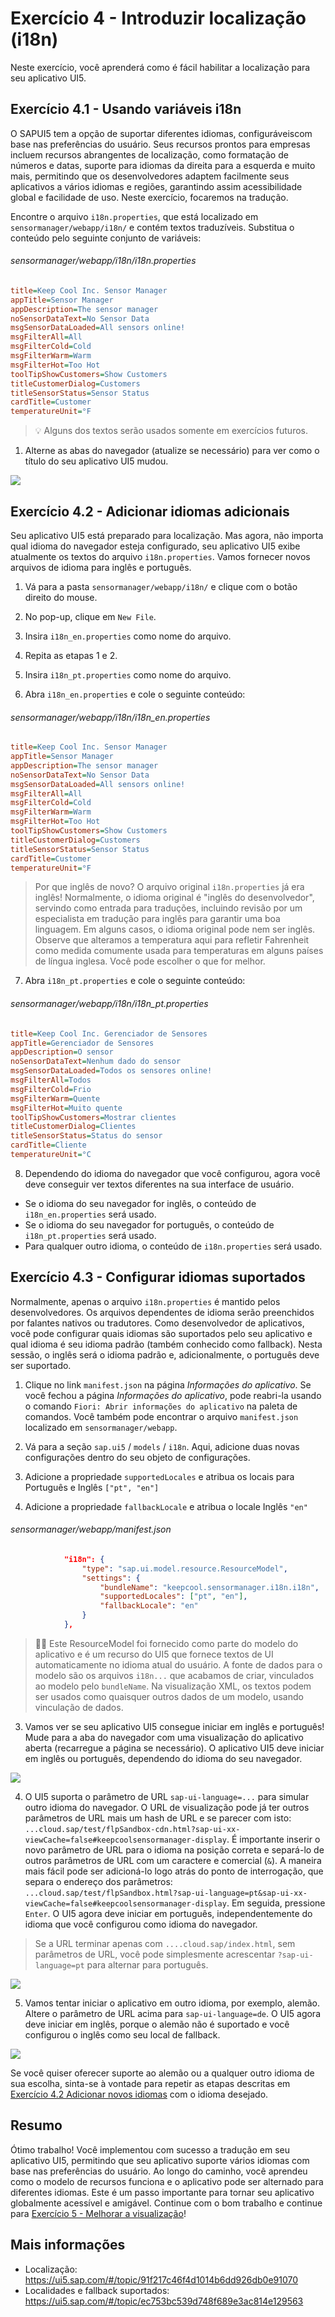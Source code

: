 
# Exercício 4 - Introduzir localização (i18n)

Neste exercício, você aprenderá como é fácil habilitar a localização para seu aplicativo UI5.

## Exercício 4.1 - Usando variáveis ​​i18n

O SAPUI5 tem a opção de suportar diferentes idiomas, configuráveis ​​com base nas preferências do usuário. Seus recursos prontos para empresas incluem recursos abrangentes de localização, como formatação de números e datas, suporte para idiomas da direita para a esquerda e muito mais, permitindo que os desenvolvedores adaptem facilmente seus aplicativos a vários idiomas e regiões, garantindo assim acessibilidade global e facilidade de uso. Neste exercício, focaremos na tradução.

Encontre o arquivo `i18n.properties`, que está localizado em `sensormanager/webapp/i18n/` e contém textos traduzíveis. Substitua o conteúdo pelo seguinte conjunto de variáveis:

###### sensormanager/webapp/i18n/i18n.properties

```ini
title=Keep Cool Inc. Sensor Manager
appTitle=Sensor Manager
appDescription=The sensor manager
noSensorDataText=No Sensor Data
msgSensorDataLoaded=All sensors online!
msgFilterAll=All
msgFilterCold=Cold
msgFilterWarm=Warm
msgFilterHot=Too Hot
toolTipShowCustomers=Show Customers
titleCustomerDialog=Customers
titleSensorStatus=Sensor Status
cardTitle=Customer
temperatureUnit=°F
```

>💡 Alguns dos textos serão usados ​​somente em exercícios futuros.

1. Alterne as abas do navegador (atualize se necessário) para ver como o título do seu aplicativo UI5 mudou.

![](images/BTP_04_0010.png)

## Exercício 4.2 - Adicionar idiomas adicionais

Seu aplicativo UI5 está preparado para localização. Mas agora, não importa qual idioma do navegador esteja configurado, seu aplicativo UI5 exibe atualmente os textos do arquivo `i18n.properties`.
Vamos fornecer novos arquivos de idioma para inglês e português.

1. Vá para a pasta `sensormanager/webapp/i18n/` e clique com o botão direito do mouse.

2. No pop-up, clique em `New File`.

3. Insira `i18n_en.properties` como nome do arquivo.

4. Repita as etapas 1 e 2.

5. Insira `i18n_pt.properties` como nome do arquivo.

6. Abra `i18n_en.properties` e cole o seguinte conteúdo:

###### sensormanager/webapp/i18n/i18n_en.properties

```ini
title=Keep Cool Inc. Sensor Manager
appTitle=Sensor Manager
appDescription=The sensor manager
noSensorDataText=No Sensor Data
msgSensorDataLoaded=All sensors online!
msgFilterAll=All
msgFilterCold=Cold
msgFilterWarm=Warm
msgFilterHot=Too Hot
toolTipShowCustomers=Show Customers
titleCustomerDialog=Customers
titleSensorStatus=Sensor Status
cardTitle=Customer
temperatureUnit=°F
```

>Por que inglês de novo? O arquivo original `i18n.properties` já era inglês! Normalmente, o idioma original é "inglês do desenvolvedor", servindo como entrada para traduções, incluindo revisão por um especialista em tradução para inglês para garantir uma boa linguagem. Em alguns casos, o idioma original pode nem ser inglês. Observe que alteramos a temperatura aqui para refletir Fahrenheit como medida comumente usada para temperaturas em alguns países de língua inglesa. Você pode escolher o que for melhor.

7. Abra `i18n_pt.properties` e cole o seguinte conteúdo:
   
###### sensormanager/webapp/i18n/i18n_pt.properties

```ini
title=Keep Cool Inc. Gerenciador de Sensores
appTitle=Gerenciador de Sensores
appDescription=O sensor
noSensorDataText=Nenhum dado do sensor
msgSensorDataLoaded=Todos os sensores online!
msgFilterAll=Todos
msgFilterCold=Frio
msgFilterWarm=Quente
msgFilterHot=Muito quente
toolTipShowCustomers=Mostrar clientes
titleCustomerDialog=Clientes
titleSensorStatus=Status do sensor
cardTitle=Cliente
temperatureUnit=°C
```

8. Dependendo do idioma do navegador que você configurou, agora você deve conseguir ver textos diferentes na sua interface de usuário.
* Se o idioma do seu navegador for inglês, o conteúdo de `i18n_en.properties` será usado.
* Se o idioma do seu navegador for português, o conteúdo de `i18n_pt.properties` será usado.
* Para qualquer outro idioma, o conteúdo de `i18n.properties` será usado.

## Exercício 4.3 - Configurar idiomas suportados

Normalmente, apenas o arquivo `i18n.properties` é mantido pelos desenvolvedores. Os arquivos dependentes de idioma serão preenchidos por falantes nativos ou tradutores. Como desenvolvedor de aplicativos, você pode configurar quais idiomas são suportados pelo seu aplicativo e qual idioma é seu idioma padrão (também conhecido como fallback). Nesta sessão, o inglês será o idioma padrão e, adicionalmente, o português deve ser suportado.

1. Clique no link `manifest.json` na página *Informações do aplicativo*. Se você fechou a página *Informações do aplicativo*, pode reabri-la usando o comando `Fiori: Abrir informações do aplicativo` na paleta de comandos. Você também pode encontrar o arquivo `manifest.json` localizado em `sensormanager/webapp`.

2. Vá para a seção `sap.ui5` / `models` / `i18n`. Aqui, adicione duas novas configurações dentro do seu objeto de configurações.
1. Adicione a propriedade `supportedLocales` e atribua os locais para Português e Inglês `["pt", "en"]`
2. Adicione a propriedade `fallbackLocale` e atribua o locale Inglês `"en"`

###### sensormanager/webapp/manifest.json

```json
            "i18n": {
                "type": "sap.ui.model.resource.ResourceModel",
                "settings": {
                    "bundleName": "keepcool.sensormanager.i18n.i18n",
                    "supportedLocales": ["pt", "en"],
                    "fallbackLocale": "en"
                }
            },
```

>🧑‍🎓 Este ResourceModel foi fornecido como parte do modelo do aplicativo e é um recurso do UI5 que fornece textos de UI automaticamente no idioma atual do usuário. A fonte de dados para o modelo são os arquivos `i18n...` que acabamos de criar, vinculados ao modelo pelo `bundleName`. Na visualização XML, os textos podem ser usados ​​como quaisquer outros dados de um modelo, usando vinculação de dados.

3. Vamos ver se seu aplicativo UI5 consegue iniciar em inglês e português! Mude para a aba do navegador com uma visualização do aplicativo aberta (recarregue a página se necessário). O aplicativo UI5 deve iniciar em inglês ou português, dependendo do idioma do seu navegador.

![](images/BTP_04_0010.png)

4. O UI5 suporta o parâmetro de URL `sap-ui-language=...` para simular outro idioma do navegador. O URL de visualização pode já ter outros parâmetros de URL mais um hash de URL e se parecer com isto:
`...cloud.sap/test/flpSandbox-cdn.html?sap-ui-xx-viewCache=false#keepcoolsensormanager-display`. É importante inserir o novo parâmetro de URL para o idioma na posição correta e separá-lo de outros parâmetros de URL com um caractere e comercial (`&`). A maneira mais fácil pode ser adicioná-lo logo atrás do ponto de interrogação, que separa o endereço dos parâmetros:
`...cloud.sap/test/flpSandbox.html?sap-ui-language=pt&sap-ui-xx-viewCache=false#keepcoolsensormanager-display`. Em seguida, pressione `Enter`. O UI5 agora deve iniciar em português, independentemente do idioma que você configurou como idioma do navegador.

> Se a URL terminar apenas com `....cloud.sap/index.html`, sem parâmetros de URL, você pode simplesmente acrescentar `?sap-ui-language=pt` para alternar para português.

![](images/BTP_04_0020.png)

5. Vamos tentar iniciar o aplicativo em outro idioma, por exemplo, alemão. Altere o parâmetro de URL acima para `sap-ui-language=de`. O UI5 agora deve iniciar em inglês, porque o alemão não é suportado e você configurou o inglês como seu local de fallback.

![](images/BTP_04_0010.png)

Se você quiser oferecer suporte ao alemão ou a qualquer outro idioma de sua escolha, sinta-se à vontade para repetir as etapas descritas em [Exercício 4.2 Adicionar novos idiomas](#exercise-42---add-additional-languages) com o idioma desejado.

## Resumo
Ótimo trabalho! Você implementou com sucesso a tradução em seu aplicativo UI5, permitindo que seu aplicativo suporte vários idiomas com base nas preferências do usuário. Ao longo do caminho, você aprendeu como o modelo de recursos funciona e o aplicativo pode ser alternado para diferentes idiomas. Este é um passo importante para tornar seu aplicativo globalmente acessível e amigável. Continue com o bom trabalho e continue para [Exercício 5 - Melhorar a visualização](../ex5/README.md)!

## Mais informações

* Localização: https://ui5.sap.com/#/topic/91f217c46f4d1014b6dd926db0e91070
* Localidades e fallback suportados: https://ui5.sap.com/#/topic/ec753bc539d748f689e3ac814e129563
